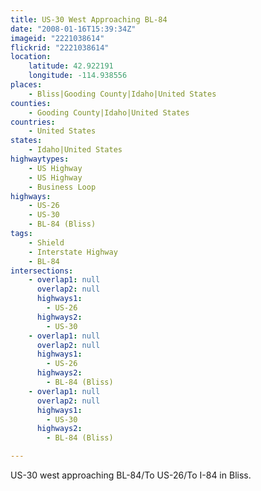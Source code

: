```yaml
---
title: US-30 West Approaching BL-84
date: "2008-01-16T15:39:34Z"
imageid: "2221038614"
flickrid: "2221038614"
location:
    latitude: 42.922191
    longitude: -114.938556
places:
    - Bliss|Gooding County|Idaho|United States
counties:
    - Gooding County|Idaho|United States
countries:
    - United States
states:
    - Idaho|United States
highwaytypes:
    - US Highway
    - US Highway
    - Business Loop
highways:
    - US-26
    - US-30
    - BL-84 (Bliss)
tags:
    - Shield
    - Interstate Highway
    - BL-84
intersections:
    - overlap1: null
      overlap2: null
      highways1:
        - US-26
      highways2:
        - US-30
    - overlap1: null
      overlap2: null
      highways1:
        - US-26
      highways2:
        - BL-84 (Bliss)
    - overlap1: null
      overlap2: null
      highways1:
        - US-30
      highways2:
        - BL-84 (Bliss)

---
```

US-30 west approaching BL-84/To US-26/To I-84 in Bliss.